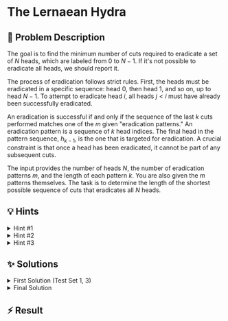 # The Lernaean Hydra

## 📝 Problem Description

The goal is to find the minimum number of cuts required to eradicate a set of $N$ heads, which are labeled from $0$ to $N-1$. If it's not possible to eradicate all heads, we should report it.

The process of eradication follows strict rules. First, the heads must be eradicated in a specific sequence: head $0$, then head $1$, and so on, up to head $N-1$. To attempt to eradicate head $i$, all heads $j < i$ must have already been successfully eradicated.

An eradication is successful if and only if the sequence of the last $k$ cuts performed matches one of the $m$ given "eradication patterns." An eradication pattern is a sequence of $k$ head indices. The final head in the pattern sequence, $h_{k-1}$, is the one that is targeted for eradication. A crucial constraint is that once a head has been eradicated, it cannot be part of any subsequent cuts.

The input provides the number of heads $N$, the number of eradication patterns $m$, and the length of each pattern $k$. You are also given the $m$ patterns themselves. The task is to determine the length of the shortest possible sequence of cuts that eradicates all $N$ heads.

## 💡 Hints

<details>
<summary>Hint #1</summary>
The problem specifies a strict order for eradicating the heads: $0, 1, \dots, N-1$. The process of eradicating head $i$ can only begin after head $i-1$ is gone. This sequential nature suggests that you can build the solution step-by-step, solving for one head at a time. Think about what information you need to carry over from the successful eradication of head $i-1$ to calculate the cost of eradicating head $i$.
</details>
<details>
<summary>Hint #2</summary>
The cost to eradicate head $i$ is not fixed; it depends on the sequence of cuts used to eradicate head $i-1$. Specifically, the last few cuts might be reusable as the first few cuts for the new pattern. This structure is very similar to finding a shortest path. Can you model this problem as finding the shortest path where "states" represent the progress made? What information would define a state? A state must surely include which head was just eradicated, but what else is needed to calculate the cost of the next step?
</details>
<details>
<summary>Hint #3</summary>
This problem is a perfect fit for Dynamic Programming. Let's define a DP state. A natural choice is $DP(i, p)$, representing the minimum total cuts to eradicate all heads up to and including head $i$, with the eradication of head $i$ being accomplished using pattern $p$.

To compute $DP(i, p_{\text{current}})$, you would transition from a state for the previous head, $(i-1, p_{\text{previous}})$. The number of additional cuts required for this transition depends on the overlap between the end of the cut sequence for $p_{\text{previous}}$ and the beginning of the pattern $p_{\text{current}}$. A larger overlap means fewer new cuts are needed. A critical detail is to always verify that any new, non-overlapping cuts do not involve heads that have already been eradicated.
</details>

## ✨ Solutions

<details>
<summary>First Solution (Test Set 1, 3)</summary>

This problem can be effectively modeled using Dynamic Programming due to its sequential nature and optimal substructure. We must eradicate heads in the order $0, 1, \dots, N-1$. The cost of eradicating head $i$ depends on the final sequence of cuts used for head $i-1$.

### DP State Definition
Let's define our DP state as $DP(i, p)$, which stores the minimum number of cuts required to eradicate heads $0$ through $i$, where pattern $p$ is used to eradicate head $i$. Here, $p$ is not the pattern itself, but an index referring to the $p$-th pattern available for eradicating head $i$.

To manage the patterns efficiently, we can preprocess the input by grouping all $m$ patterns based on the head they eradicate. `head_to_patterns[i]` will be a list of all patterns that end with head $i$.

### DP Initialization
The DP table, `dp[i][p]`, will be initialized with infinity to represent unreachable states.

**Base Case (i=0):** To eradicate the first head (head 0), we have no prior cuts to reuse. Therefore, for any pattern $p$ that eradicates head 0, the number of cuts is simply the full pattern length, $k$.
$DP(0, p) = k$ for all patterns $p$ that eradicate head 0.

### DP Transition
For each subsequent head $i > 0$, we calculate $DP(i, p_{\text{curr}})$ by considering all possible previous states, i.e., all patterns $p_{\text{prev}}$ used to eradicate head $i-1$.

For each pair $(p_{\text{prev}}, p_{\text{curr}})$, we can make a transition. The cost of this transition is the number of *new* cuts we must add. This can happen in two main ways:

1.  **No Overlap:** We can always choose to perform the full sequence for $p_{\text{curr}}$ without reusing any previous cuts. The number of new cuts is $k$. The total cost would be $DP(i-1, p_{\text{prev}}) + k$. However, this is only valid if the pattern $p_{\text{curr}}$ does not require cutting any already-eradicated heads (i.e., any head $j < i$). We must check for this.

2.  **With Overlap:** We can try to reuse the last few cuts from the eradication of head $i-1$. We check for all possible overlaps of length `n_matches` (from $1$ to $k-1$) between the suffix of the sequence for $p_{\text{prev}}$ and the prefix of the pattern $p_{\text{curr}}$. If an overlap of `n_matches` is found, we only need to perform $k - \text{n\_matches}$ new cuts. The total cost is updated as:
    $DP(i, p_{\text{curr}}) = \min(DP(i, p_{\text{curr}}), DP(i-1, p_{\text{prev}}) + k - \text{n\_matches})$.

### Flaw in this Approach
This initial approach has a subtle bug. In the "No Overlap" case, we correctly check if the *entire* new pattern is valid. However, in the "With Overlap" case, the logic above only checks if the patterns match but **fails to check if the new, non-overlapping cuts are valid**. A new cut for head $h$ is invalid if $h < i$. This omission causes the algorithm to produce incorrect results on more complex test cases.

### Final Answer
The minimum total cuts to slay the Hydra is the minimum value found in the last row of our DP table: $\min_{p} DP(N-1, p)$. If all entries in this row remain infinity, the task is impossible.

```cpp
#include <iostream>
#include <vector>
#include <limits>
#include <algorithm>

const long INF = std::numeric_limits<long>::max();

void solve() {
    int n, m, k, d;
    std::cin >> n >> m >> k >> d;

    std::vector<std::vector<std::vector<int>>> head_to_patterns(n);
    for (int i = 0; i < m; ++i) {
        std::vector<int> pattern(k);
        for (int j = 0; j < k; ++j) {
            std::cin >> pattern[j];
        }
        head_to_patterns[pattern[k - 1]].push_back(pattern);
    }

    std::vector<std::vector<long>> dp(n, std::vector<long>(d, INF));

    // Base case: Eradicating head 0
    for (int p = 0; p < head_to_patterns[0].size(); ++p) {
        dp[0][p] = k;
    }

    // Fill DP table for heads 1 to n-1
    for (int i = 1; i < n; ++i) {
        for (int p = 0; p < head_to_patterns[i].size(); ++p) {
            const auto& current_pattern = head_to_patterns[i][p];
            
            // Case 1: No overlap
            bool possible_without_overlap = true;
            for (int h = 0; h < k; ++h) {
                if (current_pattern[h] < i) {
                    possible_without_overlap = false;
                    break;
                }
            }
            if (possible_without_overlap) {
                for (int prev_p = 0; prev_p < head_to_patterns[i - 1].size(); ++prev_p) {
                    if (dp[i - 1][prev_p] != INF) {
                        dp[i][p] = std::min(dp[i][p], dp[i - 1][prev_p] + k);
                    }
                }
            }
            
            // Case 2: With overlap
            for (int prev_p = 0; prev_p < head_to_patterns[i - 1].size(); ++prev_p) {
                if (dp[i - 1][prev_p] == INF) continue;
                
                const auto& prev_pattern = head_to_patterns[i - 1][prev_p];
                for (int n_matches = 1; n_matches < k; ++n_matches) {
                    bool match = true;
                    for (int h = 0; h < n_matches; ++h) {
                        if (prev_pattern[k - n_matches + h] != current_pattern[h]) {
                            match = false;
                            break;
                        }
                    }
                    
                    if (match) {
                        // This is where the bug is: no check on the remaining k - n_matches cuts
                        dp[i][p] = std::min(dp[i][p], dp[i - 1][prev_p] + k - n_matches);
                    }
                }
            }
        }
    }

    long min_cuts = INF;
    if (n > 0 && !head_to_patterns[n - 1].empty()) {
        for (int p = 0; p < head_to_patterns[n - 1].size(); ++p) {
            min_cuts = std::min(min_cuts, dp[n - 1][p]);
        }
    }

    if (min_cuts == INF) {
        std::cout << "Impossible" << std::endl;
    } else {
        std::cout << min_cuts << std::endl;
    }
}

int main() {
    std::ios_base::sync_with_stdio(false);
    std::cin.tie(NULL);
    int t;
    std::cin >> t;
    while (t--) {
        solve();
    }
    return 0;
}
```

</details>
<details>
<summary>Final Solution</summary>
This solution corrects the flaw in the previous approach. The overall Dynamic Programming structure remains the same, but we add a crucial validation step within the transition logic.

### The Correction
The oversight in the first solution was failing to validate the new, non-overlapping cuts when a partial match between patterns was found. Even if the first `n_matches` cuts of a new pattern `p_curr` can be reused from a previous sequence, we must ensure that the remaining `k - n_matches` cuts are valid. A cut is valid only if it targets a head that has not yet been eradicated.

When we are trying to eradicate head $i$, all heads $j < i$ are already gone. Therefore, any new cut must be for a head $h \ge i$.

### Modified DP Transition
The DP state, base case, and general logic are identical to the first solution. We only modify the transition for the "With Overlap" case.

When checking for an overlap of `n_matches` between $p_{\text{prev}}$ and $p_{\text{curr}}$:
1.  **First, check validity:** Before checking for a pattern match, we verify if the new, non-overlapping part of $p_{\text{curr}}$ is valid. We iterate through the last $k - \text{n\_matches}$ elements of $p_{\text{curr}}$ (from index `n_matches` to `k-1`) and check if any of these heads have an index less than $i$. If they do, this transition is impossible for this `n_matches` length, and we must continue to the next possibility.
2.  **Then, check for match:** If the new cuts are all valid, we proceed to check if the prefix of $p_{\text{curr}}$ matches the suffix of the cut sequence from $p_{\text{prev}}$.
3.  **Update DP table:** If both conditions are met, we update the DP table with the new minimum cost:
    $DP(i, p_{\text{curr}}) = \min(DP(i, p_{\text{curr}}), DP(i-1, p_{\text{prev}}) + k - \text{n\_matches})$.

By adding this validity check, the algorithm correctly handles all constraints of the problem and finds the optimal solution for all test cases.

```cpp
#include <iostream>
#include <vector>
#include <limits>
#include <algorithm>

const long INF = std::numeric_limits<long>::max();

void solve() {
    int n, m, k, d;
    std::cin >> n >> m >> k >> d;

    // Group patterns by the head they eradicate
    std::vector<std::vector<std::vector<int>>> head_to_patterns(n);
    for (int i = 0; i < m; ++i) {
        std::vector<int> pattern(k);
        for (int j = 0; j < k; ++j) {
            std::cin >> pattern[j];
        }
        head_to_patterns[pattern[k - 1]].push_back(pattern);
    }

    // DP state: dp[i][p] = min cuts to kill heads 0..i, using pattern p for head i.
    std::vector<std::vector<long>> dp(n, std::vector<long>(d, INF));

    // Base case: Eradicating head 0 takes k cuts, as there's no prior sequence.
    for (int p = 0; p < head_to_patterns[0].size(); ++p) {
        dp[0][p] = k;
    }

    // Fill DP table for heads 1 to n-1
    for (int i = 1; i < n; ++i) {
        for (int p = 0; p < head_to_patterns[i].size(); ++p) {
            const auto& current_pattern = head_to_patterns[i][p];
            
            // Case 1: No overlap. Requires all cuts in current_pattern to be >= i.
            bool possible_without_overlap = true;
            for (int h = 0; h < k; ++h) {
                if (current_pattern[h] < i) {
                    possible_without_overlap = false;
                    break;
                }
            }
            if (possible_without_overlap) {
                for (int prev_p = 0; prev_p < head_to_patterns[i - 1].size(); ++prev_p) {
                    if (dp[i - 1][prev_p] != INF) {
                        dp[i][p] = std::min(dp[i][p], dp[i - 1][prev_p] + k);
                    }
                }
            }
            
            // Case 2: With overlap.
            for (int prev_p = 0; prev_p < head_to_patterns[i - 1].size(); ++prev_p) {
                if (dp[i - 1][prev_p] == INF) continue;
                
                const auto& prev_pattern = head_to_patterns[i - 1][prev_p];
                for (int n_matches = 1; n_matches < k; ++n_matches) {
                    // THE FIX: Check if the new, non-overlapping cuts are valid
                    bool remaining_cuts_possible = true;
                    for (int h = n_matches; h < k; ++h) {
                        if (current_pattern[h] < i) {
                            remaining_cuts_possible = false;
                            break;
                        }
                    }
                    if (!remaining_cuts_possible) continue;

                    // Check if the overlapping parts of the patterns match
                    bool match = true;
                    for (int h = 0; h < n_matches; ++h) {
                        if (prev_pattern[k - n_matches + h] != current_pattern[h]) {
                            match = false;
                            break;
                        }
                    }
                    
                    if (match) {
                        dp[i][p] = std::min(dp[i][p], dp[i - 1][prev_p] + k - n_matches);
                    }
                }
            }
        }
    }

    // Find the minimum cuts to kill the last head
    long min_cuts = INF;
    if (n > 0 && !head_to_patterns[n - 1].empty()) {
        for (int p = 0; p < head_to_patterns[n - 1].size(); ++p) {
            min_cuts = std::min(min_cuts, dp[n - 1][p]);
        }
    }

    if (min_cuts == INF) {
        std::cout << "Impossible" << std::endl;
    } else {
        std::cout << min_cuts << std::endl;
    }
}

int main() {
    std::ios_base::sync_with_stdio(false);
    std::cin.tie(NULL);
    int t;
    std::cin >> t;
    while (t--) {
        solve();
    }
    return 0;
}
```
</details>

## ⚡ Result

```plaintext

```